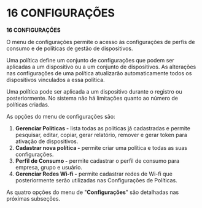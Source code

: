 # 16 CONFIGURAÇÕES&#x20;

**16 CONFIGURAÇÕES**

O menu de configurações permite o acesso às configurações de perfis de consumo e de políticas de gestão de dispositivos.

Uma política define um conjunto de configurações que podem ser aplicadas a um dispositivo ou a um conjunto de dispositivos. As alterações nas configurações de uma política atualizarão automaticamente todos os dispositivos vinculados a essa política.

Uma política pode ser aplicada a um dispositivo durante o registro ou posteriormente. No sistema não há limitações quanto ao número de políticas criadas.

As opções do menu de configurações são:

1. **Gerenciar Políticas -** lista todas as políticas já cadastradas e permite pesquisar, editar, copiar, gerar relatório, remover e gerar token para ativação de dispositivos.
2. **Cadastrar nova política -** permite criar uma política e todas as suas configurações.
3. **Perfil de Consumo -** permite cadastrar o perfil de consumo para empresa, grupo e usuário.
4. **Gerenciar Redes Wi-fi -** permite cadastrar redes de Wi-fi que posteriormente serão utilizadas nas Configurações de Políticas.

As quatro opções do menu de "**Configurações**" são detalhadas nas próximas subseções.



### &#x20;<a href="#_nx90bqcat6h" id="_nx90bqcat6h"></a>

